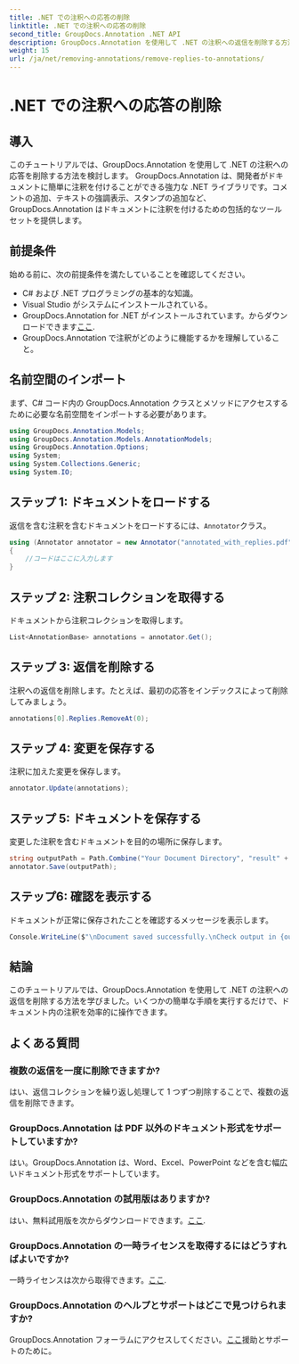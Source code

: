 ```yaml
---
title: .NET での注釈への応答の削除
linktitle: .NET での注釈への応答の削除
second_title: GroupDocs.Annotation .NET API
description: GroupDocs.Annotation を使用して .NET の注釈への返信を削除する方法を学びます。コード例を含むステップバイステップのガイド。
weight: 15
url: /ja/net/removing-annotations/remove-replies-to-annotations/
---
```


# .NET での注釈への応答の削除

## 導入
このチュートリアルでは、GroupDocs.Annotation を使用して .NET の注釈への応答を削除する方法を検討します。 GroupDocs.Annotation は、開発者がドキュメントに簡単に注釈を付けることができる強力な .NET ライブラリです。コメントの追加、テキストの強調表示、スタンプの追加など、GroupDocs.Annotation はドキュメントに注釈を付けるための包括的なツール セットを提供します。
## 前提条件
始める前に、次の前提条件を満たしていることを確認してください。
- C# および .NET プログラミングの基本的な知識。
- Visual Studio がシステムにインストールされている。
-  GroupDocs.Annotation for .NET がインストールされています。からダウンロードできます[ここ](https://releases.groupdocs.com/annotation/net/).
- GroupDocs.Annotation で注釈がどのように機能するかを理解していること。

## 名前空間のインポート
まず、C# コード内の GroupDocs.Annotation クラスとメソッドにアクセスするために必要な名前空間をインポートする必要があります。
```csharp
using GroupDocs.Annotation.Models;
using GroupDocs.Annotation.Models.AnnotationModels;
using GroupDocs.Annotation.Options;
using System;
using System.Collections.Generic;
using System.IO;
```
## ステップ 1: ドキュメントをロードする
返信を含む注釈を含むドキュメントをロードするには、`Annotator`クラス。
```csharp
using (Annotator annotator = new Annotator("annotated_with_replies.pdf"))
{
    //コードはここに入力します
}
```
## ステップ 2: 注釈コレクションを取得する
ドキュメントから注釈コレクションを取得します。
```csharp
List<AnnotationBase> annotations = annotator.Get();
```
## ステップ 3: 返信を削除する
注釈への返信を削除します。たとえば、最初の応答をインデックスによって削除してみましょう。
```csharp
annotations[0].Replies.RemoveAt(0);
```
## ステップ 4: 変更を保存する
注釈に加えた変更を保存します。
```csharp
annotator.Update(annotations);
```
## ステップ 5: ドキュメントを保存する
変更した注釈を含むドキュメントを目的の場所に保存します。
```csharp
string outputPath = Path.Combine("Your Document Directory", "result" + Path.GetExtension("input.pdf"));
annotator.Save(outputPath);
```
## ステップ6: 確認を表示する
ドキュメントが正常に保存されたことを確認するメッセージを表示します。
```csharp
Console.WriteLine($"\nDocument saved successfully.\nCheck output in {outputPath}.");
```

## 結論
このチュートリアルでは、GroupDocs.Annotation を使用して .NET の注釈への返信を削除する方法を学びました。いくつかの簡単な手順を実行するだけで、ドキュメント内の注釈を効率的に操作できます。
## よくある質問
### 複数の返信を一度に削除できますか?
はい、返信コレクションを繰り返し処理して 1 つずつ削除することで、複数の返信を削除できます。
### GroupDocs.Annotation は PDF 以外のドキュメント形式をサポートしていますか?
はい。GroupDocs.Annotation は、Word、Excel、PowerPoint などを含む幅広いドキュメント形式をサポートしています。
### GroupDocs.Annotation の試用版はありますか?
はい、無料試用版を次からダウンロードできます。[ここ](https://releases.groupdocs.com/).
### GroupDocs.Annotation の一時ライセンスを取得するにはどうすればよいですか?
一時ライセンスは次から取得できます。[ここ](https://purchase.groupdocs.com/temporary-license/).
### GroupDocs.Annotation のヘルプとサポートはどこで見つけられますか?
 GroupDocs.Annotation フォーラムにアクセスしてください。[ここ](https://forum.groupdocs.com/c/annotation/10)援助とサポートのために。